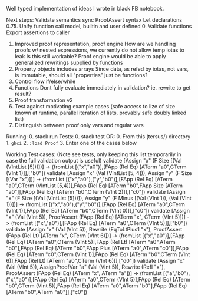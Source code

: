 Well typed implementation of ideas I wrote in black FB notebook.

Next steps:
Validate semantics sync
ProofAssert syntax
Let declarations
0.75. Unify function call model, builtin and user defined
0. Validate functions
    Export assertions to caller
1. Improved proof representation, proof engine
    How are we handling proofs w/ nested expressions, we currently do not allow temp iotas to leak
        Is this still workable?
    Proof engine would be able to apply generalized rewritings supplied by functions
2. Property objects
    includes arrays
    Since data, as refed by iotas, not vars, is immutable, should all "properties" just be functions?
3. Control flow
    if/else/while
4. Functions
    Dont fully evaluate immediately in validation? ie. rewrite to get result?
5. Proof transformation v2
6. Test against motivating example cases (safe access to lize of size known at runtime, parallel iteration of lists, provably safe doubly linked list)
7. Distinguish between proof only vars and regular vars

Running:
    0. stack run
Tests:
    0. stack test
OR:
    0. From this (tersus/) directory
    1. `ghci`
    2. `:load Proof`
    3. Enter one of the cases below

Working Test cases: (Note see tests, only keeping this list temporarily in case the full validation output is useful)
    validate [Assign "x" (F Size [(Val (VIntList [5]))])]
      -> (fromList [("x","a0")],[FApp (Rel Eq) [ATerm "a0",CTerm (VInt 1)]],["b0"])
    validate [Assign "x" (Val (VIntList [5, 4])), Assign "y" (F Size [(Var "x")])]
      -> (fromList [("x","a0"),("y","b0")],[FApp (Rel Eq) [ATerm "a0",CTerm (VIntList [5,4])],FApp (Rel Eq) [ATerm "b0",FApp Size [ATerm "a0"]],FApp (Rel Eq) [ATerm "b0",CTerm (VInt 2)]],["c0"])
    validate [Assign "x" (F Size [(Val (VIntList [5]))]), Assign "y" (F Minus [(Val (VInt 1)), (Val (VInt 1))])]
      -> (fromList [("x","a0"),("y","b0")],[FApp (Rel Eq) [ATerm "a0",CTerm (VInt 1)],FApp (Rel Eq) [ATerm "b0",CTerm (VInt 0)]],["c0"])
    validate [Assign "x" (Val (VInt 5)),  ProofAssert (FApp (Rel Eq) [ATerm "x", CTerm (VInt 5)])]
      -> (fromList [("x","a0")],[FApp (Rel Eq) [ATerm "a0",CTerm (VInt 5)]],["b0"])
    validate [Assign "x" (Val (VInt 5)), Rewrite (EqToLtPlus1 "x"), ProofAssert (FApp (Rel Lt) [ATerm "x", CTerm (VInt 6)])]
      -> (fromList [("x","a0")],[FApp (Rel Eq) [ATerm "a0",CTerm (VInt 5)],FApp (Rel Lt) [ATerm "a0",ATerm "b0"],FApp (Rel Eq) [ATerm "b0",FApp Plus [ATerm "a0",ATerm "c0"]],FApp (Rel Eq) [ATerm "c0",CTerm (VInt 1)],FApp (Rel Eq) [ATerm "b0",CTerm (VInt 6)],FApp (Rel Lt) [ATerm "a0",CTerm (VInt 6)]],["d0"])
    validate [Assign "x" (Val (VInt 5)), AssignProofVar "a" (Val (VInt 5)), Rewrite (Refl "x"), ProofAssert (FApp (Rel Eq) [ATerm "x", ATerm "a"])]
      -> (fromList [("a","b0"),("x","a0")],[FApp (Rel Eq) [ATerm "a0",CTerm (VInt 5)],FApp (Rel Eq) [ATerm "b0",CTerm (VInt 5)],FApp (Rel Eq) [ATerm "a0",ATerm "b0"],FApp (Rel Eq) [ATerm "b0",ATerm "a0"]],["c0"])
    